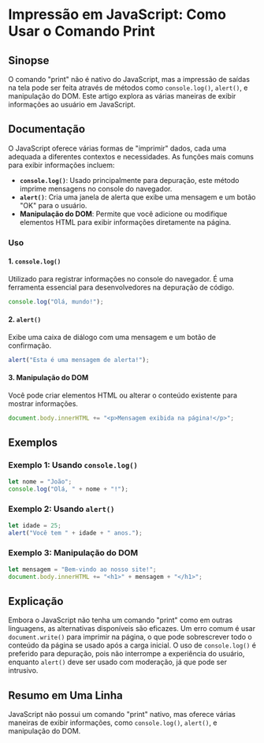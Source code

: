 <!--
Meta Description: # Impressão em JavaScript: Como Usar o Comando Print ## Sinopse O comando "print" não é nativo do JavaScript, mas a impressão de saídas na tela pode s...
Meta Keywords: javascript, console, para, log, alert
-->

# Impressão em JavaScript: Como Usar o Comando Print

## Sinopse
O comando "print" não é nativo do JavaScript, mas a impressão de saídas na tela pode ser feita através de métodos como `console.log()`, `alert()`, e manipulação do DOM. Este artigo explora as várias maneiras de exibir informações ao usuário em JavaScript.

## Documentação
O JavaScript oferece várias formas de "imprimir" dados, cada uma adequada a diferentes contextos e necessidades. As funções mais comuns para exibir informações incluem:

- **`console.log()`**: Usado principalmente para depuração, este método imprime mensagens no console do navegador.
- **`alert()`**: Cria uma janela de alerta que exibe uma mensagem e um botão "OK" para o usuário.
- **Manipulação do DOM**: Permite que você adicione ou modifique elementos HTML para exibir informações diretamente na página.

### Uso
#### 1. `console.log()`
Utilizado para registrar informações no console do navegador. É uma ferramenta essencial para desenvolvedores na depuração de código.

```javascript
console.log("Olá, mundo!");
```

#### 2. `alert()`
Exibe uma caixa de diálogo com uma mensagem e um botão de confirmação.

```javascript
alert("Esta é uma mensagem de alerta!");
```

#### 3. Manipulação do DOM
Você pode criar elementos HTML ou alterar o conteúdo existente para mostrar informações.

```javascript
document.body.innerHTML += "<p>Mensagem exibida na página!</p>";
```

## Exemplos
### Exemplo 1: Usando `console.log()`
```javascript
let nome = "João";
console.log("Olá, " + nome + "!");
```

### Exemplo 2: Usando `alert()`
```javascript
let idade = 25;
alert("Você tem " + idade + " anos.");
```

### Exemplo 3: Manipulação do DOM
```javascript
let mensagem = "Bem-vindo ao nosso site!";
document.body.innerHTML += "<h1>" + mensagem + "</h1>";
```

## Explicação
Embora o JavaScript não tenha um comando "print" como em outras linguagens, as alternativas disponíveis são eficazes. Um erro comum é usar `document.write()` para imprimir na página, o que pode sobrescrever todo o conteúdo da página se usado após a carga inicial. O uso de `console.log()` é preferido para depuração, pois não interrompe a experiência do usuário, enquanto `alert()` deve ser usado com moderação, já que pode ser intrusivo.

## Resumo em Uma Linha
JavaScript não possui um comando "print" nativo, mas oferece várias maneiras de exibir informações, como `console.log()`, `alert()`, e manipulação do DOM.